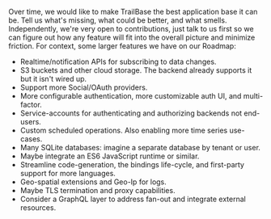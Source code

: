 Over time, we would like to make TrailBase the best application base it can be.
Tell us what's missing, what could be better, and what smells.
Independently, we're very open to contributions, just talk to us first so we
can figure out how any feature will fit into the overall picture and minimize
friction.
For context, some larger features we have on our Roadmap:

- Realtime/notification APIs for subscribing to data changes.
- S3 buckets and other cloud storage. The backend already supports it but it isn't wired up.
- Support more Social/OAuth providers.
- More configurable authentication, more customizable auth UI, and multi-factor.
- Service-accounts for authenticating and authorizing backends not end-users.
- Custom scheduled operations. Also enabling more time series use-cases.
- Many SQLite databases: imagine a separate database by tenant or user.
- Maybe integrate an ES6 JavaScript runtime or similar.
- Streamline code-generation, the bindings life-cycle, and first-party
  support for more languages.
- Geo-spatial extensions and Geo-Ip for logs.
- Maybe TLS termination and proxy capabilities.
- Consider a GraphQL layer to address fan-out and integrate external
  resources.
